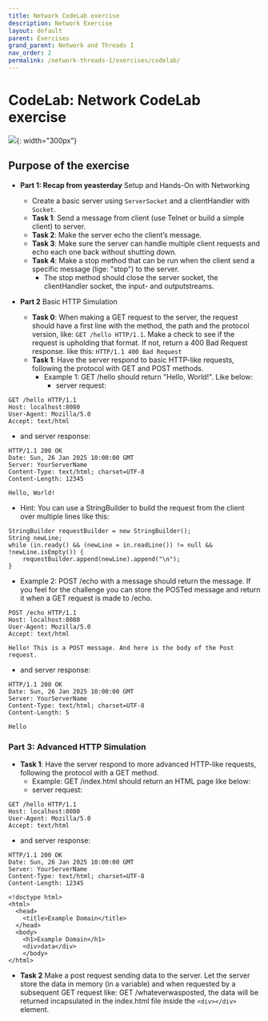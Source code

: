 ```yaml
---
title: Network CodeLab exercise
description: Network Exercise
layout: default
parent: Exercises
grand_parent: Network and Threads I
nav_order: 2
permalink: /network-threads-1/exercises/codelab/
---
```


# CodeLab: Network CodeLab exercise

![](./images/network.png){: width="300px"}

## Purpose of the exercise

- **Part 1: Recap from yeasterday** Setup and Hands-On with Networking
  - Create a basic server using `ServerSocket` and a clientHandler with `Socket`.
  - **Task 1**: Send a message from client (use Telnet or build a simple client) to server.
  - **Task 2**: Make the server echo the client’s message.
  - **Task 3**: Make sure the server can handle multiple client requests and echo each one back without shutting down.
  - **Task 4**: Make a stop method that can be run when the client send a specific message (lige: "stop") to the server.
    - The stop method should close the server socket, the clientHandler socket, the input- and outputstreams.

- **Part 2** Basic HTTP Simulation
  - **Task 0**: When making a GET request to the server, the request should have a first line with the method, the path and the protocol version, like: `GET /hello HTTP/1.1`. Make a check to see if the request is upholding that format. If not, return a 400 Bad Request response. like this: `HTTP/1.1 400 Bad Request`
  - **Task 1**: Have the server respond to basic HTTP-like requests, following the protocol with GET and POST methods.
    - Example 1: GET /hello should return "Hello, World!". Like below:
      - server request:

```plaintext
GET /hello HTTP/1.1
Host: localhost:8080
User-Agent: Mozilla/5.0
Accept: text/html
```

- and server response:

```plaintext
HTTP/1.1 200 OK
Date: Sun, 26 Jan 2025 10:00:00 GMT
Server: YourServerName
Content-Type: text/html; charset=UTF-8
Content-Length: 12345

Hello, World!
```

- Hint: You can use a StringBuilder to build the request from the client over multiple lines like this:

```plaintext
StringBuilder requestBuilder = new StringBuilder();
String newLine;
while (in.ready() && (newLine = in.readLine()) != null && !newLine.isEmpty()) {
    requestBuilder.append(newLine).append("\n");
}
```

- Example 2: POST /echo with a message should return the message. If you feel for the challenge you can store the POSTed message and return it when a GET request is made to /echo.

```plaintext
POST /echo HTTP/1.1
Host: localhost:8080
User-Agent: Mozilla/5.0
Accept: text/html

Hello! This is a POST message. And here is the body of the Post request.
```

- and server response:

```plaintext
HTTP/1.1 200 OK
Date: Sun, 26 Jan 2025 10:00:00 GMT
Server: YourServerName
Content-Type: text/html; charset=UTF-8
Content-Length: 5

Hello
```

### Part 3: Advanced HTTP Simulation

- **Task 1**: Have the server respond to more advanced HTTP-like requests, following the protocol with a GET method.
  - Example: GET /index.html should return an HTML page like below:
  - server request:

```plaintext
GET /hello HTTP/1.1
Host: localhost:8080
User-Agent: Mozilla/5.0
Accept: text/html
```

- and server response:

```plaintext
HTTP/1.1 200 OK
Date: Sun, 26 Jan 2025 10:00:00 GMT
Server: YourServerName
Content-Type: text/html; charset=UTF-8
Content-Length: 12345

<!doctype html>
<html>
  <head>
    <title>Example Domain</title>
  </head>
  <body>
    <h1>Example Domain</h1>
    <div>data</div>
    </body>
</html>
```

- **Task 2** Make a post request sending data to the server. Let the server store the data in memory (in a variable) and when requested by a subsequent GET request like: GET /whateverwasposted, the data will be returned incapsulated in the index.html file inside the `<div></div>` element.
